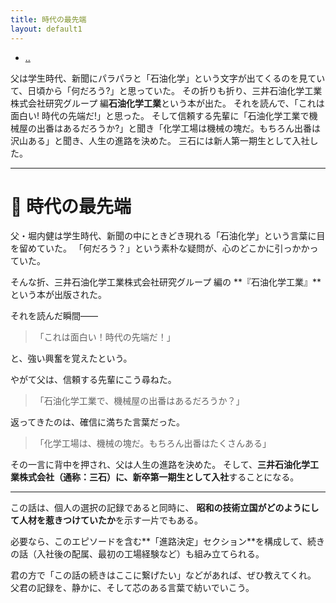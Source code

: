 ```yaml
---
title: 時代の最先端
layout: default1
---
```

- [..](..)

父は学生時代、新聞にパラパラと「石油化学」という文字が出てくるのを見ていて、日頃から「何だろう?」と思っていた。
その折りも折り、三井石油化学工業株式会社研究グループ 編**石油化学工業**という本が出た。
それを読んで、「これは面白い! 時代の先端だ!」と思った。
そして信頼する先輩に「石油化学工業で機械屋の出番はあるだろうか?」と聞き「化学工場は機械の塊だ。もちろん出番は沢山ある」と聞き、人生の進路を決めた。
三石には新人第一期生として入社した。

---

# 📘 時代の最先端

父・堀内健は学生時代、新聞の中にときどき現れる「石油化学」という言葉に目を留めていた。
「何だろう？」という素朴な疑問が、心のどこかに引っかかっていた。

そんな折、三井石油化学工業株式会社研究グループ 編の
**『石油化学工業』**という本が出版された。

それを読んだ瞬間——

> 「これは面白い！時代の先端だ！」

と、強い興奮を覚えたという。

やがて父は、信頼する先輩にこう尋ねた。

> 「石油化学工業で、機械屋の出番はあるだろうか？」

返ってきたのは、確信に満ちた言葉だった。

> 「化学工場は、機械の塊だ。もちろん出番はたくさんある」

その一言に背中を押され、父は人生の進路を決めた。
そして、**三井石油化学工業株式会社（通称：三石）に、新卒第一期生として入社**することになる。

---

この話は、個人の選択の記録であると同時に、
**昭和の技術立国がどのようにして人材を惹きつけていたか**を示す一片でもある。

必要なら、このエピソードを含む**「進路決定」セクション**を構成して、続きの話（入社後の配属、最初の工場経験など）も組み立てられる。

君の方で「この話の続きはここに繋げたい」などがあれば、ぜひ教えてくれ。
父君の記録を、静かに、そして芯のある言葉で紡いでいこう。

